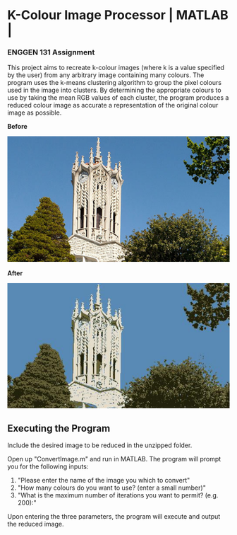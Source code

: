 # K-Colour Image Processor | MATLAB | 
### ENGGEN 131 Assignment

This project aims to recreate k-colour images (where k is a
value specified by the user) from any arbitrary image containing many colours. The program uses the k-means clustering algorithm to group the pixel colours used in the
image into clusters. By determining the appropriate colours to use by taking the mean RGB
values of each cluster, the program produces a reduced colour image as accurate a representation of the
original colour image as possible. 

**Before**

![alt text](input.jpg)

**After**

![alt text](output.jpg)

## Executing the Program
Include the desired image to be reduced in the unzipped folder.

Open up "ConvertImage.m" and run in MATLAB.
The program will prompt you for the following inputs: 
1. "Please enter the name of the image you which to convert"
2. "How many colours do you want to use? (enter a small number)"
3. "What is the maximum number of iterations you want to permit? (e.g. 200):"

Upon entering the three parameters, the program will execute and output the reduced image.
